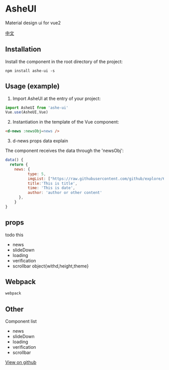 # AsheUI
Material design ui for vue2

[中文](https://github.com/hjdtl/AsheUI/blob/master/README.cn.md)


## Installation
Install the component in the root directory of the project:

```npm
npm install ashe-ui -s
```

## Usage (example)
1. Import AsheUI at the entry of your project:

```javascript
import AsheUI from 'ashe-ui'
Vue.use(AsheUI,Vue)
```

2. Instantiation in the template of the Vue component:

```html 
<d-news :newsObj=news />
```

3. d-news props data explain

The component receives the data through the 'newsObj':
```javascript
data() {
  return {
    news: {
          type: 5,
          imgList: ["https://raw.githubusercontent.com/github/explore/6c6508f34230f0ac0d49e847a326429eefbfc030/topics/vue/vue.png"],
          title:'This is title',
          time: 'This is date',
          author: 'author or other content'
      },
    }
}
```

## props
todo this
* news
* slideDown
* loading
* verification
* scrollbar object{withd,height,theme}


## Webpack
```bash
webpack
```

## Other

Component list

* news
* slideDown
* loading
* verification
* scrollbar

[View on github](https://github.com/hjdtl/AsheUI)